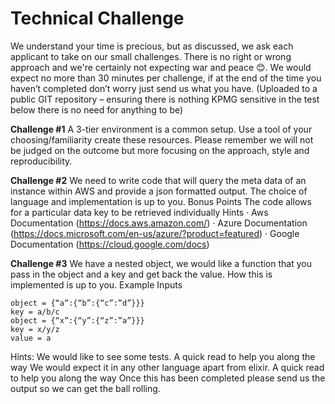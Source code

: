 # Technical Challenge


We understand your time is precious, but as discussed, we ask each applicant to take on our
small challenges. There is no right or wrong approach and we're certainly not expecting war and
peace 😊. We would expect no more than 30 minutes per challenge, if at the end of the time
you haven’t completed don’t worry just send us what you have. (Uploaded to a public GIT
repository – ensuring there is nothing KPMG sensitive in the test below there is no need for
anything to be)


**Challenge #1**
A 3-tier environment is a common setup. Use a tool of your choosing/familiarity create these
resources. Please remember we will not be judged on the outcome but more focusing on the
approach, style and reproducibility.


**Challenge #2**
We need to write code that will query the meta data of an instance within AWS and provide a
json formatted output. The choice of language and implementation is up to you.
Bonus Points
The code allows for a particular data key to be retrieved individually
Hints
· Aws Documentation (https://docs.aws.amazon.com/)
· Azure Documentation (https://docs.microsoft.com/en-us/azure/?product=featured)
· Google Documentation (https://cloud.google.com/docs)


**Challenge #3**
We have a nested object, we would like a function that you pass in the object and a key and get
back the value. How this is implemented is up to you.
Example Inputs
```
object = {“a”:{“b”:{“c”:”d”}}}
key = a/b/c
object = {“x”:{“y”:{“z”:”a”}}}
key = x/y/z
value = a
```
Hints:
We would like to see some tests. A quick read to help you along the way
We would expect it in any other language apart from elixir.
A quick read to help you along the way
Once this has been completed please send us the output so we can get the ball rolling.
